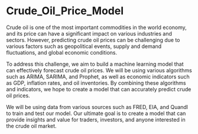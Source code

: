 # Crude_Oil_Price_Model
Crude oil is one of the most important commodities in the world economy, and its price can have a significant impact on various industries and sectors. However, predicting crude oil prices can be challenging due to various factors such as geopolitical events, supply and demand fluctuations, and global economic conditions.

To address this challenge, we aim to build a machine learning model that can effectively forecast crude oil prices. We will be using various algorithms such as ARIMA, SARIMA, and Prophet, as well as economic indicators such as GDP, inflation rates, and oil inventories. By combining these algorithms and indicators, we hope to create a model that can accurately predict crude oil prices.

We will be using data from various sources such as FRED, EIA, and Quandl to train and test our model. Our ultimate goal is to create a model that can provide insights and value for traders, investors, and anyone interested in the crude oil market.
